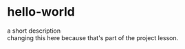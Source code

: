 # hello-world
a short description<BR>
changing this here because that's part of the project lesson.
